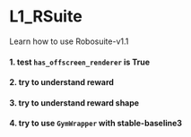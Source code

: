 # L1_RSuite
Learn how to use Robosuite-v1.1

#### 1. test ``has_offscreen_renderer`` is True

#### 2. try to understand reward

#### 3. try to understand reward shape

#### 4. try to use ``GymWrapper`` with stable-baseline3
